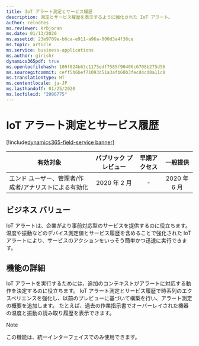 ```yaml
---
title: IoT アラート測定とサービス履歴
description: 測定とサービス履歴を表示するように強化された IoT アラート。
author: relnotes
ms.reviewer: krbjoran
ms.date: 01/13/2020
ms.assetid: 23e9709e-b6ca-e911-a96a-000d3a4f36ce
ms.topic: article
ms.service: business-applications
ms.author: girishr
dynamics365pdf: true
ms.openlocfilehash: 100f824b63c1175edf7585f90406c6708b275d56
ms.sourcegitcommit: ceff5b6bef71093d51a3afb60b3fecd4cd8a11c8
ms.translationtype: HT
ms.contentlocale: ja-JP
ms.lasthandoff: 01/25/2020
ms.locfileid: "2986775"
---
```

# <a name="iot-alert-measures-and-service-history"></a>IoT アラート測定とサービス履歴
[!include[dynamics365-field-service banner](../includes/dynamics365-field-service.md)]

| 有効対象    |  パブリック プレビュー | 早期アクセス | 一般提供 | 
| ---------- | :----------: |:----------: |:----------: |
|エンド ユーザー、管理者/作成者/アナリストによる有効化|2020 年 2 月|-| 2020 年 6 月|


## <a name="business-value"></a>ビジネス バリュー
<!-- bv start -->
IoT アラートは、企業がより事前対応型のサービスを提供するのに役立ちます。 温度や振動などのデバイス測定値とサービス履歴を含めることで強化された IoT アラートにより、サービスのアクションをいっそう簡単かつ迅速に実行できます。
<!-- bv end -->



## <a name="feature-details"></a>機能の詳細
<!--feature detail start -->
IoT アラートを実行するためには、追加のコンテキストがアラートに対応する動作を決定するのに役立ちます。 IoT アラート測定とサービス履歴で時系列のエクスペリエンスを強化し、以前のプレビューに基づいて構築を行い、アラート測定の概要を追加します。 たとえば、過去の作業指示書でオーバーレイされた機器の温度と振動の読み取り履歴を表示できます。
<!--feature detail end -->


> [!NOTE]
> この機能は、統一インターフェイスでのみ使用できます。






